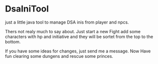 # DsaIniTool
just a little java tool to manage DSA inis from player and npcs. 

Thers not realy much to say about. Just start a new Fight add some characters with hp and initiative and they will be sortet from the top to the bottom.

If you have some ideas for changes, just send me a message. Now Have fun clearing some dungens and rescue some princes.
